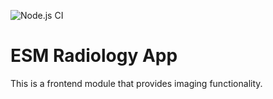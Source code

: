 ![Node.js CI](https://github.com/palladiumkenya/kenyaemr-esm-3.x/workflows/Node.js%20CI/badge.svg)

# ESM Radiology App

This is a frontend module that provides imaging functionality.
